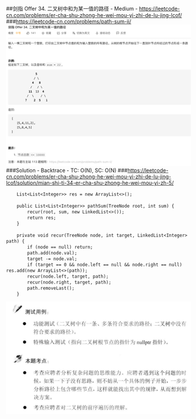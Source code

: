 ##剑指 Offer 34. 二叉树中和为某一值的路径 - Medium - https://leetcode-cn.com/problems/er-cha-shu-zhong-he-wei-mou-yi-zhi-de-lu-jing-lcof/
###https://leetcode-cn.com/problems/path-sum-ii/
![img of offer 34](imgs/offer%2034.png)
###Solution - Backtrace - TC: O(N), SC: O(N)
###https://leetcode-cn.com/problems/er-cha-shu-zhong-he-wei-mou-yi-zhi-de-lu-jing-lcof/solution/mian-shi-ti-34-er-cha-shu-zhong-he-wei-mou-yi-zh-5/
```
    List<List<Integer>> res = new ArrayList<>();

    public List<List<Integer>> pathSum(TreeNode root, int sum) {
        recur(root, sum, new LinkedList<>());
        return res;
    }

    private void recur(TreeNode node, int target, LinkedList<Integer> path) {
        if (node == null) return;
        path.add(node.val);
        target -= node.val;
        if (target == 0 && node.left == null && node.right == null) res.add(new ArrayList<>(path));
        recur(node.left, target, path);
        recur(node.right, target, path);
        path.removeLast();
    }
```
![img of offer 34_I](imgs/offer%2034_I.png)